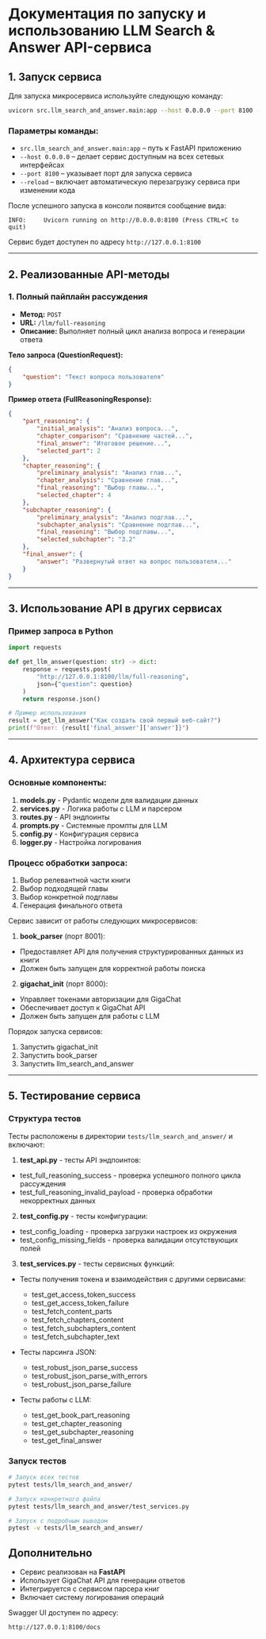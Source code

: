 # Документация по запуску и использованию LLM Search & Answer API-сервиса

## 1. Запуск сервиса

Для запуска микросервиса используйте следующую команду:

```bash
uvicorn src.llm_search_and_answer.main:app --host 0.0.0.0 --port 8100 --reload
```

### Параметры команды:
- `src.llm_search_and_answer.main:app` – путь к FastAPI приложению
- `--host 0.0.0.0` – делает сервис доступным на всех сетевых интерфейсах
- `--port 8100` – указывает порт для запуска сервиса
- `--reload` – включает автоматическую перезагрузку сервиса при изменении кода

После успешного запуска в консоли появится сообщение вида:

```
INFO:     Uvicorn running on http://0.0.0.0:8100 (Press CTRL+C to quit)
```

Сервис будет доступен по адресу `http://127.0.0.1:8100`

---

## 2. Реализованные API-методы

### **1. Полный пайплайн рассуждения**
- **Метод:** `POST`
- **URL:** `/llm/full-reasoning`
- **Описание:** Выполняет полный цикл анализа вопроса и генерации ответа

**Тело запроса (QuestionRequest):**
```json
{
    "question": "Текст вопроса пользователя"
}
```

**Пример ответа (FullReasoningResponse):**
```json
{
    "part_reasoning": {
        "initial_analysis": "Анализ вопроса...",
        "chapter_comparison": "Сравнение частей...",
        "final_answer": "Итоговое решение...",
        "selected_part": 2
    },
    "chapter_reasoning": {
        "preliminary_analysis": "Анализ глав...",
        "chapter_analysis": "Сравнение глав...",
        "final_reasoning": "Выбор главы...",
        "selected_chapter": 4
    },
    "subchapter_reasoning": {
        "preliminary_analysis": "Анализ подглав...",
        "subchapter_analysis": "Сравнение подглав...",
        "final_reasoning": "Выбор подглавы...",
        "selected_subchapter": "3.2"
    },
    "final_answer": {
        "answer": "Развернутый ответ на вопрос пользователя..."
    }
}
```

---

## 3. Использование API в других сервисах

### **Пример запроса в Python**

```python
import requests

def get_llm_answer(question: str) -> dict:
    response = requests.post(
        "http://127.0.0.1:8100/llm/full-reasoning",
        json={"question": question}
    )
    return response.json()

# Пример использования
result = get_llm_answer("Как создать свой первый веб-сайт?")
print(f"Ответ: {result['final_answer']['answer']}")
```

---

## 4. Архитектура сервиса

### Основные компоненты:
1. **models.py** - Pydantic модели для валидации данных
2. **services.py** - Логика работы с LLM и парсером
3. **routes.py** - API эндпоинты
4. **prompts.py** - Системные промпты для LLM
5. **config.py** - Конфигурация сервиса
6. **logger.py** - Настройка логирования

### Процесс обработки запроса:
1. Выбор релевантной части книги
2. Выбор подходящей главы
3. Выбор конкретной подглавы
4. Генерация финального ответа

Сервис зависит от работы следующих микросервисов:

1. **book_parser** (порт 8001):
  - Предоставляет API для получения структурированных данных из книги
  - Должен быть запущен для корректной работы поиска

2. **gigachat_init** (порт 8000):
  - Управляет токенами авторизации для GigaChat
  - Обеспечивает доступ к GigaChat API
  - Должен быть запущен для работы с LLM

Порядок запуска сервисов:
1. Запустить gigachat_init
2. Запустить book_parser
3. Запустить llm_search_and_answer

---

## 5. Тестирование сервиса

### Структура тестов
Тесты расположены в директории `tests/llm_search_and_answer/` и включают:

1. **test_api.py** - тесты API эндпоинтов:
  - test_full_reasoning_success - проверка успешного полного цикла рассуждения
  - test_full_reasoning_invalid_payload - проверка обработки некорректных данных

2. **test_config.py** - тесты конфигурации:
  - test_config_loading - проверка загрузки настроек из окружения
  - test_config_missing_fields - проверка валидации отсутствующих полей

3. **test_services.py** - тесты сервисных функций:
  - Тесты получения токена и взаимодействия с другими сервисами:
    * test_get_access_token_success
    * test_get_access_token_failure
    * test_fetch_content_parts
    * test_fetch_chapters_content
    * test_fetch_subchapters_content
    * test_fetch_subchapter_text
  
  - Тесты парсинга JSON:
    * test_robust_json_parse_success
    * test_robust_json_parse_with_errors
    * test_robust_json_parse_failure
  
  - Тесты работы с LLM:
    * test_get_book_part_reasoning
    * test_get_chapter_reasoning
    * test_get_subchapter_reasoning
    * test_get_final_answer

### Запуск тестов

```bash
# Запуск всех тестов
pytest tests/llm_search_and_answer/

# Запуск конкретного файла
pytest tests/llm_search_and_answer/test_services.py

# Запуск с подробным выводом
pytest -v tests/llm_search_and_answer/
```

## Дополнительно
- Сервис реализован на **FastAPI**
- Использует GigaChat API для генерации ответов
- Интегрируется с сервисом парсера книг
- Включает систему логирования операций

Swagger UI доступен по адресу:
```
http://127.0.0.1:8100/docs
```